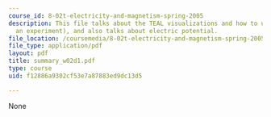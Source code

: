 ```yaml
---
course_id: 8-02t-electricity-and-magnetism-spring-2005
description: This file talks about the TEAL visualizations and how to use them (with
  an experiment), and also talks about electric potential.
file_location: /coursemedia/8-02t-electricity-and-magnetism-spring-2005/f12886a9302cf53e7a87883ed9dc13d5_summary_w02d1.pdf
file_type: application/pdf
layout: pdf
title: summary_w02d1.pdf
type: course
uid: f12886a9302cf53e7a87883ed9dc13d5

---
```

None